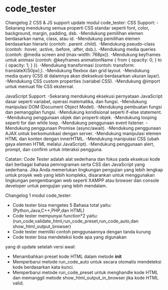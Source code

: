 # code_tester
 
Changelog 2 CSS & JS support update modul code_tester:
CSS Support:
-Sekarang mendukung semua properti CSS standar seperti font, color, background, margin, padding, dsb.
-Mendukung pemilihan elemen berdasarkan nama, class, atau id.
-Mendukung pemilihan elemen berdasarkan hierarki (contoh: .parent .child).
-Mendukung pseudo-class (contoh: :hover, :active, :before, :after, dsb.).
-Mendukung media queries (contoh: @media screen and (max-width: 768px)).
-Mendukung keyframes untuk animasi (contoh: @keyframes animationName { from { opacity: 0; } to { opacity: 1; } }).
-Mendukung transformasi (contoh: transform: translateX(50px);).
-Mendukung flexbox dan grid layout.
-Mendukung media query (CSS di dalamnya akan dieksekusi berdasarkan ukuran layar).
-Mendukung CSS custom properties (variabel CSS).
-Mendukung @import untuk memuat file CSS eksternal.

JavaScript Support:
-Sekarang mendukung eksekusi pernyataan JavaScript dasar seperti variabel, operasi matematika, dan fungsi.
-Mendukung manipulasi DOM (Document Object Model).
-Mendukung pembuatan fungsi dan pemanggilan fungsi.
-Mendukung kondisional seperti if-else statement.
-Mendukung penggunaan objek dan properti objek.
-Mendukung looping seperti for dan while loop.
-Mendukung penggunaan event listener.
-Mendukung penggunaan Promise (async/await).
-Mendukung penggunaan AJAX untuk berkomunikasi dengan server.
-Mendukung manipulasi elemen HTML dan konten dengan innerHTML.
-Mendukung manipulasi CSS (ubah gaya elemen HTML melalui JavaScript).
-Mendukung penggunaan alert, prompt, dan confirm untuk interaksi pengguna.

Catatan: Code Tester adalah alat sederhana dan fokus pada eksekusi kode dari berbagai bahasa pemrograman serta CSS dan JavaScript yang sederhana. Jika Anda memerlukan lingkungan pengujian yang lebih lengkap untuk proyek web yang lebih kompleks, disarankan untuk menggunakan lingkungan pengembangan web seperti XAMPP atau browser dan console developer untuk pengujian yang lebih mendalam.


Changelog 1 modul code_tester:
- Code tester bisa mengetes 5 Bahasa total yaitu:(Python,Java,C++,PHP,dan HTML)
- Code tester mempunyai function*2 yaitu: (run_code,validate_html,run_code_preset,run_code_auto,dan show_html_output_browser)
- Code tester memiliki contoh penggunaannya dengan tanda kurung
- Code tester bisa mendeteksi kode apa yang digunakan

yang di update setelah versi awal:
- Menambahkan preset kode HTML dalam metode __init__
- Memperbarui metode run_code_auto untuk secara otomatis mendeteksi kode berdasarkan kata kunci.
- Memperbarui metode run_code_preset untuk menghandle kode HTML dan memanggil metode show_html_output_in_browser jika kode HTML valid.
